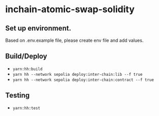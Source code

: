 # inchain-atomic-swap-solidity

## Set up environment.

Based on .env.example file, please create env file and add values.

## Build/Deploy

- `yarn:hh:build`
- `yarn hh --network sepolia deploy:inter-chain:lib --f true`
- `yarn hh --network sepolia deploy:inter-chain:contract --f true`

## Testing

- `yarn:hh:test`
